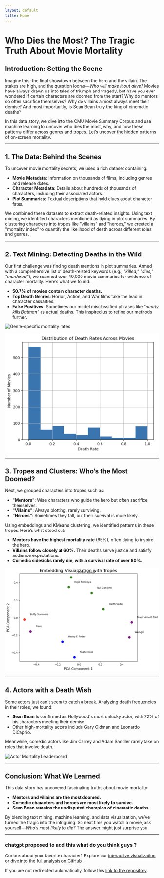 ```yaml
---
layout: default
title: Home
---
```



# Who Dies the Most? The Tragic Truth About Movie Mortality

## Introduction: Setting the Scene

Imagine this: the final showdown between the hero and the villain. The stakes are high, and the question looms—*Who will make it out alive?* Movies have always drawn us into tales of triumph and tragedy, but have you ever wondered if certain characters are doomed from the start? Why do mentors so often sacrifice themselves? Why do villains almost always meet their demise? And most importantly, is Sean Bean truly the king of cinematic deaths?

In this data story, we dive into the CMU Movie Summary Corpus and use machine learning to uncover who dies the most, why, and how these patterns differ across genres and tropes. Let’s uncover the hidden patterns of on-screen mortality.

---

## 1. The Data: Behind the Scenes

To uncover movie mortality secrets, we used a rich dataset containing:
- **Movie Metadata**: Information on thousands of films, including genres and release dates.
- **Character Metadata**: Details about hundreds of thousands of characters, including their associated actors.
- **Plot Summaries**: Textual descriptions that hold clues about character fates.

We combined these datasets to extract death-related insights. Using text mining, we identified characters mentioned as dying in plot summaries. By clustering characters into tropes like "villains" and "heroes," we created a "mortality index" to quantify the likelihood of death across different roles and genres.

---

## 2. Text Mining: Detecting Deaths in the Wild

Our first challenge was finding death mentions in plot summaries. Armed with a comprehensive list of death-related keywords (e.g., *"killed," "dies," "murdered"*), we scanned over 40,000 movie summaries for evidence of character mortality. Here’s what we found:

- **50.7% of movies contain character deaths.**
- **Top Death Genres**: Horror, Action, and War films take the lead in character casualties.
- **False Positives**: Sometimes our model misclassified phrases like *"nearly kills Batman"* as actual deaths. This inspired us to refine our methods further.

![Genre-specific mortality rates](link_to_your_genre_mortality_visualization)

![Distribution of death rates across movies](images/distribution_of_death_rates_across_movies.png)

---

## 3. Tropes and Clusters: Who’s the Most Doomed?

Next, we grouped characters into tropes such as:
- **"Mentors"**: Wise characters who guide the hero but often sacrifice themselves.
- **"Villains"**: Always plotting, rarely surviving.
- **"Heroes"**: Sometimes they fall, but their survival is more likely.

Using embeddings and KMeans clustering, we identified patterns in these tropes. Here’s what stood out:
- **Mentors have the highest mortality rate** (65%), often dying to inspire the hero.
- **Villains follow closely at 60%.** Their deaths serve justice and satisfy audience expectations.
- **Comedic sidekicks rarely die, with a survival rate of over 80%.**

![Character Tropes Embedding Visualization](images/embedding_visualization_with_tropes.png)

---

## 4. Actors with a Death Wish

Some actors just can’t seem to catch a break. Analyzing death frequencies in their roles, we found:
- **Sean Bean** is confirmed as Hollywood's most unlucky actor, with 72% of his characters meeting their demise.
- Other high-mortality actors include Gary Oldman and Leonardo DiCaprio.

Meanwhile, comedic actors like Jim Carrey and Adam Sandler rarely take on roles that involve death.

![Actor Mortality Leaderboard](linktoourfutureleaderboard)

---

## Conclusion: What We Learned

This data story has uncovered fascinating truths about movie mortality:
- **Mentors and villains are the most doomed.**
- **Comedic characters and heroes are most likely to survive.**
- **Sean Bean remains the undisputed champion of cinematic deaths.**

By blending text mining, machine learning, and data visualization, we’ve turned the tragic into the intriguing. So next time you watch a movie, ask yourself—*Who’s most likely to die?* The answer might just surprise you.

---

### chatgpt proposed to add this what do you think guys ?
Curious about your favorite character? Explore our [interactive visualization](link_to_visualizations) or dive into the [full analysis on GitHub](link_to_repo).

<body>
    <p>If you are not redirected automatically, follow this <a href="https://github.com/epfl-ada/ada-2024-project-nhsvd">link to the repository</a>.</p>
</body>
</html>
